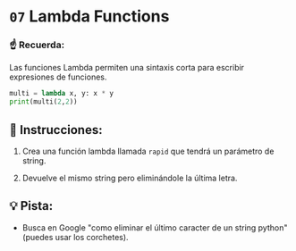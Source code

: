 # `07` Lambda Functions

### ☝ Recuerda:

Las funciones Lambda permiten una sintaxis corta para escribir expresiones de funciones.

```python
multi = lambda x, y: x * y
print(multi(2,2))
```

## 📝 Instrucciones:

1. Crea una función lambda llamada `rapid` que tendrá un parámetro de string.

2. Devuelve el mismo string pero eliminándole la última letra.

## 💡 Pista:

+ Busca en Google "como eliminar el último caracter de un string python" (puedes usar los corchetes).
